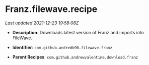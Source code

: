 # Franz.filewave.recipe

_Last updated 2021-12-23 19:58:08Z_

- **Description**: Downloads latest version of Franz and imports into FileWave.

- **Identifier**: `com.github.andredb90.filewave.franz`

- **Parent Recipes**: `com.github.andrewvalentine.download.franz`